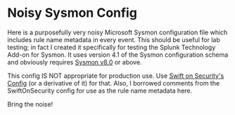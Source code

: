 # Noisy Sysmon Config
Here is a purposefully very noisy Microsoft Sysmon configuration file which includes rule name metadata in every event. This should be useful for lab testing; in fact I created it specifically for testing the Splunk Technology Add-on for Sysmon. It uses version 4.1 of the Sysmon configuration
schema and obviously requires [Sysmon v8.0](https://docs.microsoft.com/en-us/sysinternals/downloads/sysmon) or above. 

This config IS NOT appropriate for production use. Use [Swift on Security's Config](https://github.com/SwiftOnSecurity/sysmon-config) (or a derivative of it) for that. Also, I borrowed comments from the SwiftOnSecurity config for use as the rule name metadata here.

Bring the noise!
